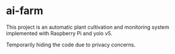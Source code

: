# ai-farm
This project is an automatic plant cultivation and monitoring system implemented with Raspberry Pi and yolo v5.

Temporarily hiding the code due to privacy concerns.
